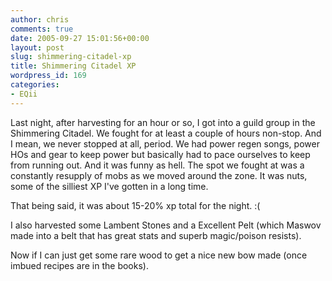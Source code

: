 ```yaml
---
author: chris
comments: true
date: 2005-09-27 15:01:56+00:00
layout: post
slug: shimmering-citadel-xp
title: Shimmering Citadel XP
wordpress_id: 169
categories:
- EQii
---
```


Last night, after harvesting for an hour or so, I got into a guild group in the Shimmering Citadel. We fought for at least a couple of hours non-stop. And I mean, we never stopped at all, period. We had power regen songs, power HOs and gear to keep power but basically had to pace ourselves to keep from running out. And it was funny as hell. The spot we fought at was a constantly resupply of mobs as we moved around the zone. It was nuts, some of the silliest XP I've gotten in a long time.

That being said, it was about 15-20% xp total for the night. :(

I also harvested some Lambent Stones and a Excellent Pelt (which Maswov made into a belt that has great stats and superb magic/poison resists).

Now if I can just get some rare wood to get a nice new bow made (once imbued recipes are in the books).

